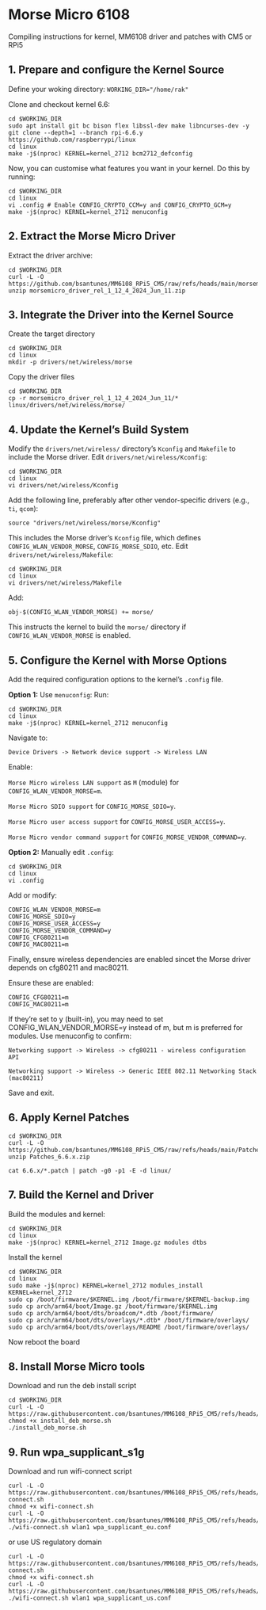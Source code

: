 # Morse Micro 6108
Compiling instructions for kernel, MM6108 driver and patches with CM5 or RPi5

## 1. Prepare and configure the Kernel Source

Define your woking directory: `WORKING_DIR="/home/rak"`

Clone and checkout kernel 6.6:

```
cd $WORKING_DIR
sudo apt install git bc bison flex libssl-dev make libncurses-dev -y
git clone --depth=1 --branch rpi-6.6.y https://github.com/raspberrypi/linux
cd linux
make -j$(nproc) KERNEL=kernel_2712 bcm2712_defconfig
```
Now, you can customise what features you want in your kernel. Do this by running:

```
cd $WORKING_DIR
cd linux
vi .config # Enable CONFIG_CRYPTO_CCM=y and CONFIG_CRYPTO_GCM=y
make -j$(nproc) KERNEL=kernel_2712 menuconfig
```

## 2. Extract the Morse Micro Driver
Extract the driver archive:

```
cd $WORKING_DIR
curl -L -O https://github.com/bsantunes/MM6108_RPi5_CM5/raw/refs/heads/main/morsemicro_driver_rel_1_12_4_2024_Jun_11.zip
unzip morsemicro_driver_rel_1_12_4_2024_Jun_11.zip
```

## 3. Integrate the Driver into the Kernel Source
Create the target directory


```
cd $WORKING_DIR
cd linux
mkdir -p drivers/net/wireless/morse
```

Copy the driver files

```
cd $WORKING_DIR
cp -r morsemicro_driver_rel_1_12_4_2024_Jun_11/* linux/drivers/net/wireless/morse/
```

## 4. Update the Kernel’s Build System
Modify the `drivers/net/wireless/` directory’s `Kconfig` and `Makefile` to include the Morse driver.
Edit `drivers/net/wireless/Kconfig`:

```
cd $WORKING_DIR
cd linux
vi drivers/net/wireless/Kconfig
```
Add the following line, preferably after other vendor-specific drivers (e.g., `ti`, `qcom`):

```
source "drivers/net/wireless/morse/Kconfig"
```
This includes the Morse driver’s `Kconfig` file, which defines `CONFIG_WLAN_VENDOR_MORSE`, `CONFIG_MORSE_SDIO`, etc.
Edit `drivers/net/wireless/Makefile`:

```
cd $WORKING_DIR
cd linux
vi drivers/net/wireless/Makefile
```
Add:

```
obj-$(CONFIG_WLAN_VENDOR_MORSE) += morse/
```
This instructs the kernel to build the `morse/` directory if `CONFIG_WLAN_VENDOR_MORSE` is enabled.

## 5. Configure the Kernel with Morse Options
Add the required configuration options to the kernel’s `.config` file.

**Option 1:** Use `menuconfig`:
Run:

```
cd $WORKING_DIR
cd linux
make -j$(nproc) KERNEL=kernel_2712 menuconfig
```
Navigate to:

`Device Drivers -> Network device support -> Wireless LAN`

Enable:

`Morse Micro wireless LAN support` as `M` (module) for `CONFIG_WLAN_VENDOR_MORSE=m`.

`Morse Micro SDIO support` for `CONFIG_MORSE_SDIO=y`.

`Morse Micro user access support` for `CONFIG_MORSE_USER_ACCESS=y`.

`Morse Micro vendor command support` for `CONFIG_MORSE_VENDOR_COMMAND=y`. 

**Option 2:** Manually edit `.config`:

```
cd $WORKING_DIR
cd linux
vi .config
```
Add or modify:

```
CONFIG_WLAN_VENDOR_MORSE=m
CONFIG_MORSE_SDIO=y
CONFIG_MORSE_USER_ACCESS=y
CONFIG_MORSE_VENDOR_COMMAND=y
CONFIG_CFG80211=m
CONFIG_MAC80211=m
```

Finally, ensure wireless dependencies are enabled sincet the Morse driver depends on cfg80211 and mac80211.

Ensure these are enabled:
```
CONFIG_CFG80211=m
CONFIG_MAC80211=m
```
If they’re set to y (built-in), you may need to set CONFIG_WLAN_VENDOR_MORSE=y instead of m, but m is preferred for modules. Use menuconfig to confirm:

`Networking support -> Wireless -> cfg80211 - wireless configuration API`

`Networking support -> Wireless -> Generic IEEE 802.11 Networking Stack (mac80211)`

Save and exit.

## 6. Apply Kernel Patches
```
cd $WORKING_DIR
curl -L -O https://github.com/bsantunes/MM6108_RPi5_CM5/raw/refs/heads/main/Patches_6.6.x.zip
unzip Patches_6.6.x.zip

cat 6.6.x/*.patch | patch -g0 -p1 -E -d linux/

```

## 7. Build the Kernel and Driver
Build the modules and kernel:

```
cd $WORKING_DIR
cd linux
make -j$(nproc) KERNEL=kernel_2712 Image.gz modules dtbs
```
Install the kernel

```
cd $WORKING_DIR
cd linux
sudo make -j$(nproc) KERNEL=kernel_2712 modules_install
KERNEL=kernel_2712
sudo cp /boot/firmware/$KERNEL.img /boot/firmware/$KERNEL-backup.img
sudo cp arch/arm64/boot/Image.gz /boot/firmware/$KERNEL.img
sudo cp arch/arm64/boot/dts/broadcom/*.dtb /boot/firmware/
sudo cp arch/arm64/boot/dts/overlays/*.dtb* /boot/firmware/overlays/
sudo cp arch/arm64/boot/dts/overlays/README /boot/firmware/overlays/
```

Now reboot the board

## 8. Install Morse Micro tools
Download and run the deb install script

```
cd $WORKING_DIR
curl -L -O https://raw.githubusercontent.com/bsantunes/MM6108_RPi5_CM5/refs/heads/main/install_deb_morse.sh
chmod +x install_deb_morse.sh
./install_deb_morse.sh
```

## 9. Run wpa\_supplicant\_s1g
Download and run wifi-connect script

```
curl -L -O https://raw.githubusercontent.com/bsantunes/MM6108_RPi5_CM5/refs/heads/main/wifi-connect.sh
chmod +x wifi-connect.sh
curl -L -O https://raw.githubusercontent.com/bsantunes/MM6108_RPi5_CM5/refs/heads/main/wpa_supplicant_eu.conf
./wifi-connect.sh wlan1 wpa_supplicant_eu.conf
```
or use US regulatory domain

```
curl -L -O https://raw.githubusercontent.com/bsantunes/MM6108_RPi5_CM5/refs/heads/main/wifi-connect.sh
chmod +x wifi-connect.sh
curl -L -O https://raw.githubusercontent.com/bsantunes/MM6108_RPi5_CM5/refs/heads/main/wpa_supplicant_us.conf
./wifi-connect.sh wlan1 wpa_supplicant_us.conf
```
